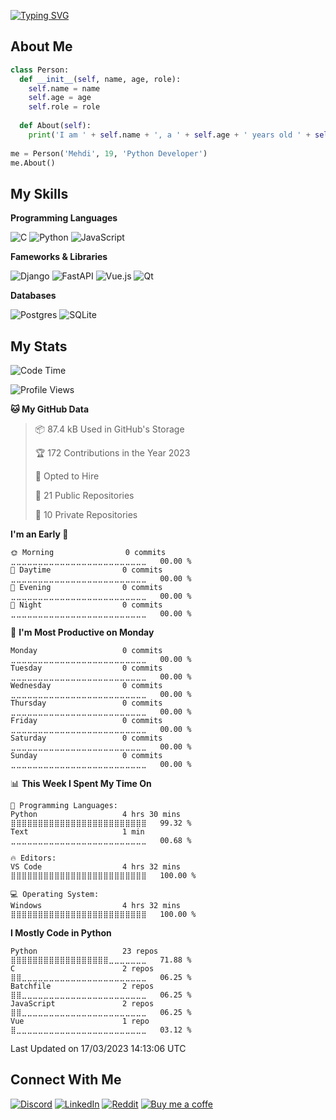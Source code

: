 [![Typing SVG](https://readme-typing-svg.herokuapp.com?size=50&center=true&vCenter=true&width=1182&height=100&lines=%3C%F0%9F%91%8B+Hello%2C+World!+%2F%3E;%3C%F0%9F%91%8B+Bonjour%2C+World+%2F%3E;%3C%F0%9F%91%8B+Ciao%2C+World+%2F%3E;%3C%F0%9F%91%8B+Hola%2C+World+%2F%3E;%3C%F0%9F%91%8B+Namaste%2C+World+%2F%3E;%3C%F0%9F%91%8B+N%C4%AD+H%C4%83o%2C+World+%2F%3E)](https://git.io/typing-svg)

## About Me

```python
class Person:
  def __init__(self, name, age, role):
    self.name = name
    self.age = age
    self.role = role
   
  def About(self):
    print('I am ' + self.name + ', a ' + self.age + ' years old ' + self.role)
    
me = Person('Mehdi', 19, 'Python Developer')
me.About()
```

## My Skills

**Programming Languages**

![C](https://img.shields.io/badge/c-%2300599C.svg?style=flat&logo=c&logoColor=white)
![Python](https://img.shields.io/badge/python-3670A0?style=flat&logo=python&logoColor=white)
![JavaScript](https://img.shields.io/badge/javascript-%23323330.svg?style=flat&logo=javascript&logoColor=white)

**Fameworks & Libraries**

![Django](https://img.shields.io/badge/django-%23092E20.svg?style=flat&logo=django&logoColor=white)
![FastAPI](https://img.shields.io/badge/fastapi-35495E?style=flat&logo=fastapi&logoColor=white)
![Vue.js](https://img.shields.io/badge/Vue.js-35495E?style=flat&logo=vuedotjs&logoColor=white)
![Qt](https://img.shields.io/badge/Qt-%23217346.svg?style=flat&logo=Qt&logoColor=white)

**Databases**

![Postgres](https://img.shields.io/badge/postgres-%23316192.svg?style=flat&logo=postgresql&logoColor=white)
![SQLite](https://img.shields.io/badge/sqlite-%2307405e.svg?style=flat&logo=sqlite&logoColor=white) 

## My Stats

<!--START_SECTION:waka-->
![Code Time](http://img.shields.io/badge/Code%20Time-609%20hrs%2023%20mins-blue)

![Profile Views](http://img.shields.io/badge/Profile%20Views-1-blue)

**🐱 My GitHub Data** 

> 📦 87.4 kB Used in GitHub's Storage 
 > 
> 🏆 172 Contributions in the Year 2023
 > 
> 💼 Opted to Hire
 > 
> 📜 21 Public Repositories 
 > 
> 🔑 10 Private Repositories 
 > 
**I'm an Early 🐤** 

```text
🌞 Morning                0 commits           ⣀⣀⣀⣀⣀⣀⣀⣀⣀⣀⣀⣀⣀⣀⣀⣀⣀⣀⣀⣀⣀⣀⣀⣀⣀   00.00 % 
🌆 Daytime                0 commits           ⣀⣀⣀⣀⣀⣀⣀⣀⣀⣀⣀⣀⣀⣀⣀⣀⣀⣀⣀⣀⣀⣀⣀⣀⣀   00.00 % 
🌃 Evening                0 commits           ⣀⣀⣀⣀⣀⣀⣀⣀⣀⣀⣀⣀⣀⣀⣀⣀⣀⣀⣀⣀⣀⣀⣀⣀⣀   00.00 % 
🌙 Night                  0 commits           ⣀⣀⣀⣀⣀⣀⣀⣀⣀⣀⣀⣀⣀⣀⣀⣀⣀⣀⣀⣀⣀⣀⣀⣀⣀   00.00 % 
```
📅 **I'm Most Productive on Monday** 

```text
Monday                   0 commits           ⣀⣀⣀⣀⣀⣀⣀⣀⣀⣀⣀⣀⣀⣀⣀⣀⣀⣀⣀⣀⣀⣀⣀⣀⣀   00.00 % 
Tuesday                  0 commits           ⣀⣀⣀⣀⣀⣀⣀⣀⣀⣀⣀⣀⣀⣀⣀⣀⣀⣀⣀⣀⣀⣀⣀⣀⣀   00.00 % 
Wednesday                0 commits           ⣀⣀⣀⣀⣀⣀⣀⣀⣀⣀⣀⣀⣀⣀⣀⣀⣀⣀⣀⣀⣀⣀⣀⣀⣀   00.00 % 
Thursday                 0 commits           ⣀⣀⣀⣀⣀⣀⣀⣀⣀⣀⣀⣀⣀⣀⣀⣀⣀⣀⣀⣀⣀⣀⣀⣀⣀   00.00 % 
Friday                   0 commits           ⣀⣀⣀⣀⣀⣀⣀⣀⣀⣀⣀⣀⣀⣀⣀⣀⣀⣀⣀⣀⣀⣀⣀⣀⣀   00.00 % 
Saturday                 0 commits           ⣀⣀⣀⣀⣀⣀⣀⣀⣀⣀⣀⣀⣀⣀⣀⣀⣀⣀⣀⣀⣀⣀⣀⣀⣀   00.00 % 
Sunday                   0 commits           ⣀⣀⣀⣀⣀⣀⣀⣀⣀⣀⣀⣀⣀⣀⣀⣀⣀⣀⣀⣀⣀⣀⣀⣀⣀   00.00 % 
```


📊 **This Week I Spent My Time On** 

```text
💬 Programming Languages: 
Python                   4 hrs 30 mins       ⣿⣿⣿⣿⣿⣿⣿⣿⣿⣿⣿⣿⣿⣿⣿⣿⣿⣿⣿⣿⣿⣿⣿⣿⣿   99.32 % 
Text                     1 min               ⣀⣀⣀⣀⣀⣀⣀⣀⣀⣀⣀⣀⣀⣀⣀⣀⣀⣀⣀⣀⣀⣀⣀⣀⣀   00.68 % 

🔥 Editors: 
VS Code                  4 hrs 32 mins       ⣿⣿⣿⣿⣿⣿⣿⣿⣿⣿⣿⣿⣿⣿⣿⣿⣿⣿⣿⣿⣿⣿⣿⣿⣿   100.00 % 

💻 Operating System: 
Windows                  4 hrs 32 mins       ⣿⣿⣿⣿⣿⣿⣿⣿⣿⣿⣿⣿⣿⣿⣿⣿⣿⣿⣿⣿⣿⣿⣿⣿⣿   100.00 % 
```

**I Mostly Code in Python** 

```text
Python                   23 repos            ⣿⣿⣿⣿⣿⣿⣿⣿⣿⣿⣿⣿⣿⣿⣿⣿⣿⣿⣀⣀⣀⣀⣀⣀⣀   71.88 % 
C                        2 repos             ⣿⣿⣀⣀⣀⣀⣀⣀⣀⣀⣀⣀⣀⣀⣀⣀⣀⣀⣀⣀⣀⣀⣀⣀⣀   06.25 % 
Batchfile                2 repos             ⣿⣿⣀⣀⣀⣀⣀⣀⣀⣀⣀⣀⣀⣀⣀⣀⣀⣀⣀⣀⣀⣀⣀⣀⣀   06.25 % 
JavaScript               2 repos             ⣿⣿⣀⣀⣀⣀⣀⣀⣀⣀⣀⣀⣀⣀⣀⣀⣀⣀⣀⣀⣀⣀⣀⣀⣀   06.25 % 
Vue                      1 repo              ⣿⣀⣀⣀⣀⣀⣀⣀⣀⣀⣀⣀⣀⣀⣀⣀⣀⣀⣀⣀⣀⣀⣀⣀⣀   03.12 % 
```




 Last Updated on 17/03/2023 14:13:06 UTC
<!--END_SECTION:waka-->

## Connect With Me

[![Discord](https://img.shields.io/badge/Discord-%237289DA.svg?logo=discord&logoColor=white)](https://discord.gg/mJwY79KWM9)
[![LinkedIn](https://img.shields.io/badge/LinkedIn-%230077B5.svg?logo=linkedin&logoColor=white)](https://linkedin.com/in/MehdiRtal)
[![Reddit](https://img.shields.io/badge/Reddit-%23FF4500.svg?logo=Reddit&logoColor=white)](https://reddit.com/user/Sackuro)
[![Buy me a coffe](https://img.shields.io/badge/-buy_me_a%C2%A0coffee-gray?logo=buy-me-a-coffee)](https://www.buymeacoffee.com/mehdirtal)
